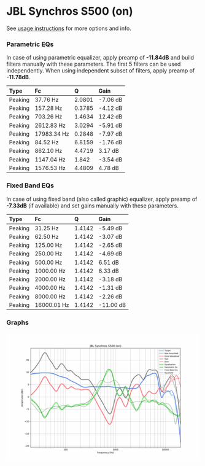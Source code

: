 # JBL Synchros S500 (on)
See [usage instructions](https://github.com/jaakkopasanen/AutoEq#usage) for more options and info.

### Parametric EQs
In case of using parametric equalizer, apply preamp of **-11.84dB** and build filters manually
with these parameters. The first 5 filters can be used independently.
When using independent subset of filters, apply preamp of **-11.78dB**.

| Type    | Fc          |      Q | Gain     |
|:--------|:------------|:-------|:---------|
| Peaking | 37.76 Hz    | 2.0801 | -7.06 dB |
| Peaking | 157.28 Hz   | 0.3785 | -4.12 dB |
| Peaking | 703.26 Hz   | 1.4634 | 12.42 dB |
| Peaking | 2612.83 Hz  | 3.0294 | -5.91 dB |
| Peaking | 17983.34 Hz | 0.2848 | -7.97 dB |
| Peaking | 84.52 Hz    | 6.8159 | -1.76 dB |
| Peaking | 862.10 Hz   | 4.4719 | 3.17 dB  |
| Peaking | 1147.04 Hz  | 1.842  | -3.54 dB |
| Peaking | 1576.53 Hz  | 4.4809 | 4.78 dB  |

### Fixed Band EQs
In case of using fixed band (also called graphic) equalizer, apply preamp of **-7.33dB**
(if available) and set gains manually with these parameters.

| Type    | Fc          |      Q | Gain      |
|:--------|:------------|:-------|:----------|
| Peaking | 31.25 Hz    | 1.4142 | -5.49 dB  |
| Peaking | 62.50 Hz    | 1.4142 | -3.07 dB  |
| Peaking | 125.00 Hz   | 1.4142 | -2.65 dB  |
| Peaking | 250.00 Hz   | 1.4142 | -4.69 dB  |
| Peaking | 500.00 Hz   | 1.4142 | 6.51 dB   |
| Peaking | 1000.00 Hz  | 1.4142 | 6.33 dB   |
| Peaking | 2000.00 Hz  | 1.4142 | -3.18 dB  |
| Peaking | 4000.00 Hz  | 1.4142 | -1.31 dB  |
| Peaking | 8000.00 Hz  | 1.4142 | -2.26 dB  |
| Peaking | 16000.01 Hz | 1.4142 | -11.00 dB |

### Graphs
![](./JBL%20Synchros%20S500%20(on).png)